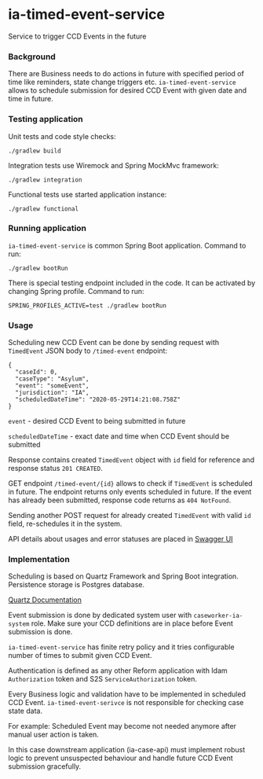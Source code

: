# ia-timed-event-service
Service to trigger CCD Events in the future

### Background
There are Business needs to do actions in future with specified period of time like reminders, state change triggers etc.
`ia-timed-event-service` allows to schedule submission for desired CCD Event with given date and time in future.

### Testing application
Unit tests and code style checks:
```
./gradlew build
```

Integration tests use Wiremock and Spring MockMvc framework:
```
./gradlew integration
```

Functional tests use started application instance:
```
./gradlew functional
```

### Running application

`ia-timed-event-service` is common Spring Boot application. Command to run:
```
./gradlew bootRun
```

There is special testing endpoint included in the code. It can be activated by changing Spring profile. Command to run:
```
SPRING_PROFILES_ACTIVE=test ./gradlew bootRun
```


### Usage

Scheduling new CCD Event can be done by sending request with `TimedEvent` JSON body to `/timed-event` endpoint:
```
{
  "caseId": 0,
  "caseType": "Asylum",
  "event": "someEvent",
  "jurisdiction": "IA",
  "scheduledDateTime": "2020-05-29T14:21:08.758Z"
}
```

`event` - desired CCD Event to being submitted in future

`scheduledDateTime` - exact date and time when CCD Event should be submitted

Response contains created `TimedEvent` object with `id` field for reference and response status `201 CREATED`.

GET endpoint `/timed-event/{id}` allows to check if `TimedEvent` is scheduled in future. The endpoint returns only events scheduled in future. If the event has already been submitted, response code returns as `404 NotFound`.

Sending another POST request for already created `TimedEvent` with valid `id` field, re-schedules it in the system.

API details about usages and error statuses are placed in [Swagger UI](http://ia-timed-event-service-aat.service.core-compute-aat.internal/swagger-ui.html)

### Implementation

Scheduling is based on Quartz Framework and Spring Boot integration. Persistence storage is Postgres database.

[Quartz Documentation](http://www.quartz-scheduler.org/documentation/)

Event submission is done by dedicated system user with `caseworker-ia-system` role. Make sure your CCD definitions are in place before Event submission is done.

`ia-timed-event-service` has finite retry policy and it tries configurable number of times to submit given CCD Event.

Authentication is defined as any other Reform application with Idam `Authorization` token and S2S `ServiceAuthorization` token.

Every Business logic and validation have to be implemented in scheduled CCD Event. `ia-timed-event-serivce` is not responsible for checking case state data.
 
For example: Scheduled Event may become not needed anymore after manual user action is taken. 

In this case downstream application (ia-case-api) must implement robust logic to prevent unsuspected behaviour and handle future CCD Event submission gracefully. 